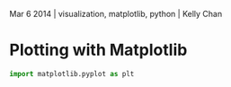Mar 6 2014 | visualization, matplotlib, python | Kelly Chan
# Plotting with Matplotlib

```python
import matplotlib.pyplot as plt
```
